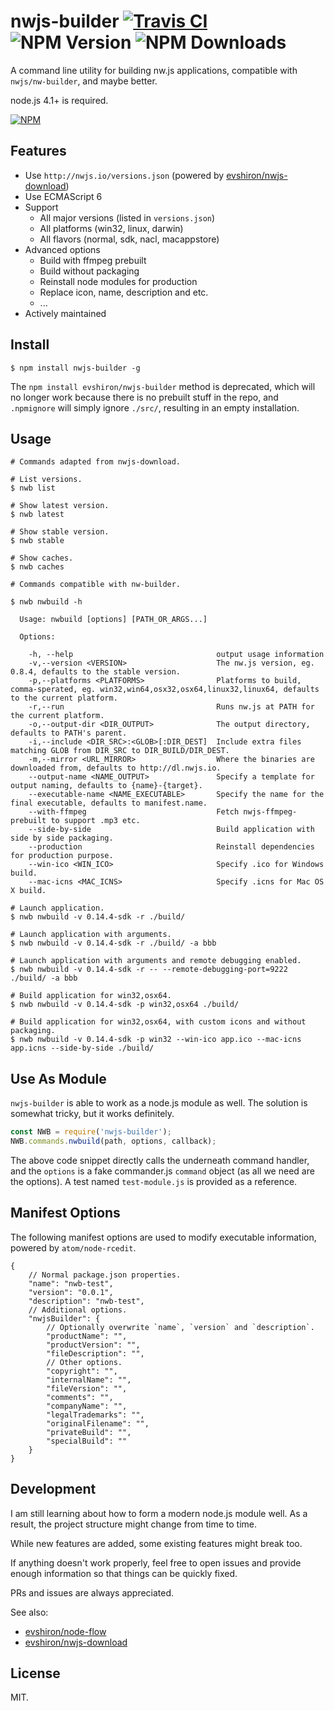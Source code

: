 # nwjs-builder [![Travis CI](https://travis-ci.org/evshiron/nwjs-builder.svg)](https://travis-ci.org/evshiron/nwjs-builder) ![NPM Version](https://img.shields.io/npm/v/nwjs-builder.svg) ![NPM Downloads](https://img.shields.io/npm/dm/nwjs-builder.svg)

A command line utility for building nw.js applications, compatible with `nwjs/nw-builder`, and maybe better.

node.js 4.1+ is required.

[![NPM](https://nodei.co/npm/nwjs-builder.png?downloads=true&downloadRank=true&stars=true)](https://www.npmjs.com/package/nwjs-builder)

## Features

* Use `http://nwjs.io/versions.json` (powered by [evshiron/nwjs-download](https://github.com/evshiron/nwjs-download))
* Use ECMAScript 6
* Support
  * All major versions (listed in `versions.json`)
  * All platforms (win32, linux, darwin)
  * All flavors (normal, sdk, nacl, macappstore)
* Advanced options
  * Build with ffmpeg prebuilt
  * Build without packaging
  * Reinstall node modules for production
  * Replace icon, name, description and etc.
  * ...
* Actively maintained

## Install

```shell
$ npm install nwjs-builder -g
```

The `npm install evshiron/nwjs-builder` method is deprecated, which will no longer work because there is no prebuilt stuff in the repo, and `.npmignore` will simply ignore `./src/`, resulting in an empty installation.

## Usage

```
# Commands adapted from nwjs-download.

# List versions.
$ nwb list

# Show latest version.
$ nwb latest

# Show stable version.
$ nwb stable

# Show caches.
$ nwb caches

# Commands compatible with nw-builder.

$ nwb nwbuild -h

  Usage: nwbuild [options] [PATH_OR_ARGS...]

  Options:

    -h, --help                                output usage information
    -v,--version <VERSION>                    The nw.js version, eg. 0.8.4, defaults to the stable version.
    -p,--platforms <PLATFORMS>                Platforms to build, comma-sperated, eg. win32,win64,osx32,osx64,linux32,linux64, defaults to the current platform.
    -r,--run                                  Runs nw.js at PATH for the current platform.
    -o,--output-dir <DIR_OUTPUT>              The output directory, defaults to PATH's parent.
    -i,--include <DIR_SRC>:<GLOB>[:DIR_DEST]  Include extra files matching GLOB from DIR_SRC to DIR_BUILD/DIR_DEST.
    -m,--mirror <URL_MIRROR>                  Where the binaries are downloaded from, defaults to http://dl.nwjs.io.
    --output-name <NAME_OUTPUT>               Specify a template for output naming, defaults to {name}-{target}.
    --executable-name <NAME_EXECUTABLE>       Specify the name for the final executable, defaults to manifest.name.
    --with-ffmpeg                             Fetch nwjs-ffmpeg-prebuilt to support .mp3 etc.
    --side-by-side                            Build application with side by side packaging.
    --production                              Reinstall dependencies for production purpose.
    --win-ico <WIN_ICO>                       Specify .ico for Windows build.
    --mac-icns <MAC_ICNS>                     Specify .icns for Mac OS X build.

# Launch application.
$ nwb nwbuild -v 0.14.4-sdk -r ./build/

# Launch application with arguments.
$ nwb nwbuild -v 0.14.4-sdk -r ./build/ -a bbb

# Launch application with arguments and remote debugging enabled.
$ nwb nwbuild -v 0.14.4-sdk -r -- --remote-debugging-port=9222 ./build/ -a bbb

# Build application for win32,osx64.
$ nwb nwbuild -v 0.14.4-sdk -p win32,osx64 ./build/

# Build application for win32,osx64, with custom icons and without packaging.
$ nwb nwbuild -v 0.14.4-sdk -p win32 --win-ico app.ico --mac-icns app.icns --side-by-side ./build/
```

## Use As Module

`nwjs-builder` is able to work as a node.js module as well. The solution is somewhat tricky, but it works definitely.

```javascript
const NWB = require('nwjs-builder');
NWB.commands.nwbuild(path, options, callback);
```

The above code snippet directly calls the underneath command handler, and the `options` is a fake commander.js `command` object (as all we need are the options). A test named `test-module.js` is provided as a reference.

## Manifest Options

The following manifest options are used to modify executable information, powered by `atom/node-rcedit`.

```
{
    // Normal package.json properties.
    "name": "nwb-test",
    "version": "0.0.1",
    "description": "nwb-test",
    // Additional options.
    "nwjsBuilder": {
        // Optionally overwrite `name`, `version` and `description`.
        "productName": "",
        "productVersion": "",
        "fileDescription": "",
        // Other options.
        "copyright": "",
        "internalName": "",
        "fileVersion": "",
        "comments": "",
        "companyName": "",
        "legalTrademarks": "",
        "originalFilename": "",
        "privateBuild": "",
        "specialBuild": ""
    }
}
```

## Development

I am still learning about how to form a modern node.js module well. As a result, the project structure might change from time to time.

While new features are added, some existing features might break too.

If anything doesn't work properly, feel free to open issues and provide enough information so that things can be quickly fixed.

PRs and issues are always appreciated.

See also:

* [evshiron/node-flow](https://github.com/evshiron/node-flow)
* [evshiron/nwjs-download](https://github.com/evshiron/nwjs-download)

## License

MIT.
